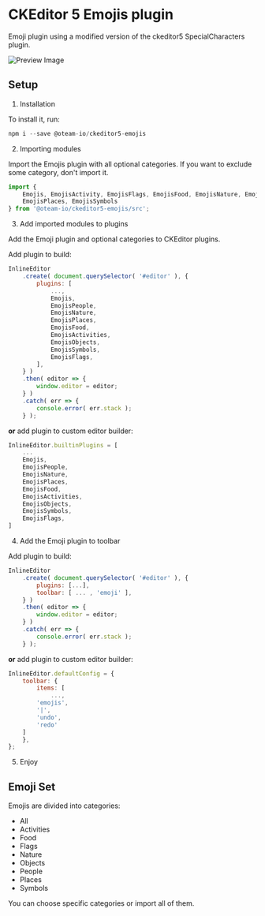 # CKEditor 5 Emojis plugin

Emoji plugin using a modified version of the ckeditor5 SpecialCharacters plugin.

![Preview Image](preview.png "Preview Image")

## Setup

1. Installation

To install it, run:

```javascript
npm i --save @oteam-io/ckeditor5-emojis
```

2. Importing modules

Import the Emojis plugin with all optional categories. If you want to exclude some category, don't import it.

```javascript
import {
    Emojis, EmojisActivity, EmojisFlags, EmojisFood, EmojisNature, EmojisObjects, EmojisPeople,
    EmojisPlaces, EmojisSymbols
} from '@oteam-io/ckeditor5-emojis/src';
```

3. Add imported modules to plugins

Add the Emoji plugin and optional categories to CKEditor plugins.

Add plugin to build:

```javascript
InlineEditor
    .create( document.querySelector( '#editor' ), {
        plugins: [
            ...,
            Emojis,
            EmojisPeople,
            EmojisNature,
            EmojisPlaces,
            EmojisFood,
            EmojisActivities,
            EmojisObjects,
            EmojisSymbols,
            EmojisFlags,
        ],
    } )
    .then( editor => {
        window.editor = editor;
    } )
    .catch( err => {
        console.error( err.stack );
    } );
```

**or** add plugin to custom editor builder:

```javascript
InlineEditor.builtinPlugins = [
    ...
    Emojis,
    EmojisPeople,
    EmojisNature,
    EmojisPlaces,
    EmojisFood,
    EmojisActivities,
    EmojisObjects,
    EmojisSymbols,
    EmojisFlags,
]
```

4. Add the Emoji plugin to toolbar

Add plugin to build:

```javascript
InlineEditor
    .create( document.querySelector( '#editor' ), {
        plugins: [...],
        toolbar: [ ... , 'emoji' ],
    } )
    .then( editor => {
        window.editor = editor;
    } )
    .catch( err => {
        console.error( err.stack );
    } );
```

**or** add plugin to custom editor builder:

```javascript
InlineEditor.defaultConfig = {
    toolbar: {
        items: [
            ...,
	    'emojis',
	    '|',
	    'undo',
	    'redo'
	]
    },
};
```

5. Enjoy

## Emoji Set

Emojis are divided into categories:

- All
- Activities
- Food
- Flags
- Nature
- Objects
- People
- Places
- Symbols

You can choose specific categories or import all of them.



